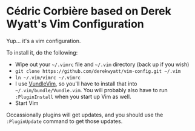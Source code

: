 # Cédric Corbière based on Derek Wyatt's Vim Configuration

Yup... it's a vim configuration.

To install it, do the following:

* Wipe out your `~/.vimrc` file and `~/.vim` directory (back up if you wish)
* `git clone https://github.com/derekwyatt/vim-config.git ~/.vim`
* `ln ~/.vim/vimrc ~/.vimrc`
* I use [VundleVim](https://github.com/VundleVim/VundleVim.vim), so you'll have to install that into `~/.vim/bundle/Vundle.vim`.  You will probably also have to run `:PluginInstall` when you start up Vim as well.
* Start Vim

Occassionally plugins will get updates, and you should use the `:PluginUpdate` command to get those updates.
